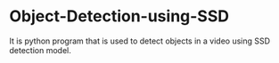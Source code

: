 # Object-Detection-using-SSD
It is python program that is used to detect objects in a video using SSD detection model.
